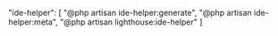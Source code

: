 "ide-helper": [
      "@php artisan ide-helper:generate",
      "@php artisan ide-helper:meta",
      "@php artisan lighthouse:ide-helper"
    ]
